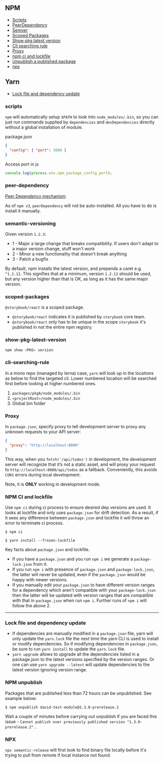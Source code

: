 ## NPM

- [Scripts](#scripts)
- [PeerDependency](#peer-dependency)
- [Semver](#semantic-versioning)
- [Scoped Packages](#scoped-packages)
- [Show pkg latest version](#show-pkg-latest-version)
- [Cli searching rule](#cli-searching-rule)
- [Proxy](#Proxy)
- [npm ci and lockfile](#npm-ci-and-lockfile)
- [Unpublish a published package](#npm-unpublish)
- [npx](#npx)

## Yarn

- [Lock file and dependency update](#lock-file-and-dependency-update)

### scripts

`npm` will automatically setup `$PATH` to look into `node_modules/.bin`, so you can just run commands supplied by `dependencies` and `devDependencies` directly without a global installation of module.

package.json

```json
{
  "config": { "port": 3000 }
}
```

Access port in js

```js
console.log(process.env.npm_package_config_port);
```

### peer-dependency

[Peer Dependency mechanism](https://codingwithspike.wordpress.com/2016/01/21/dealing-with-the-deprecation-of-peerdependencies-in-npm-3/).

As of `npm v3`, `peerDependency` will not be auto-installed. All you have to do is install it manually.

### semantic-versioning

Given version `1.2.3`:

- 1 - Major a large change that breaks compatibility. If users don't adapt to a major version change, stuff won't work
- 2 - Minor a new functionality that doesn't break anything
- 3 - Patch a bugfix

By default, npm installs the latest version, and prepends a caret e.g. `^1.2.12`. This signifies that at a minimum, version `1.2.12` should be used, but any version higher than that is OK, as long as it has the same major version.

### scoped-packages

`@storybook/react` is a scoped package.

- `@storybook/react` indicates it is published by `storybook` core team.
- `@storybook/react` only has to be unique in the scope `storybook` it's published in not the entire npm registry.

### show-pkg-latest-version

```js
npm show <PKG> version
```

### cli-searching-rule

In a mono repo (managed by lerna) case, `yarn` will look up in the locations as below to find the targeted cli. Lower numbered location will be searched first before looking at higher numbered ones.

1. `packages/pkgA/node_modules/.bin`
2. `<projectRoot>/node_modules/.bin`
3. Global bin folder

### Proxy

In `package.json`, specify proxy to tell development server to proxy any unknown requests to your API server:

```json
{
  "proxy": "http://localhost:8080"
}
```

This way, when you `fetch('/api/todos')` in development, the development server will recognize that it’s not a static asset, and will proxy your request to `http://localhost:8080/api/todos` as a fallback. Conveniently, this avoids `CORS` errors during local development.

Note, it is **ONLY** working in development mode.

### NPM CI and lockfile

Use `npm ci` during ci process to ensure desired dep versions are used. It looks at lockfile and only uses `package.json` for drift detection. As a result, if it sees any difference between `package.json` and lockfile it will throw an error to terminate ci process.

```shell
$ npm ci

$ yarn install --frozen-lockfile
```

Key facts about `package.json` and lockfile.

- If you have a `package.json` and you run `npm i` we generate a `package-lock.json` from it.
- If you run `npm i` with presence of `package.json` and `package-lock.json`, the latter will never be updated, even if the `package.json` would be happy with newer versions.
- If you manually edit your `package.json` to have different version ranges for a dependency which aren't compatible with your `package-lock.json` then the latter will be updated with version ranges that are compatible with that in `package.json` when run `npm i`. Further runs of `npm i` will follow the above 2.

---

### Lock file and dependency update

- If dependencies are manually modified in a `package.json` file, yarn will only update the `yarn.lock` file the next time the yarn CLI is used to install or modify dependencies. So if modifying dependencies in `package.json`, be sure to run `yarn install` to update the `yarn.lock` file.
- `yarn upgrade` allows to upgrade all the dependencies listed in a package.json to the latest versions specified by the version ranges. Or one can use `yarn upgrade --latest` will update dependencies to the latest version ignoring version range.

### NPM unpublish
Packages that are published less than 72 hours can be unpublished. See example below:

```shell
$ npm unpublish david-test-module@1.3.0-prerelease.1
```

Wait a couple of minutes before carrying out unpublish if you are faced this issue - `Cannot publish over previously published version "1.3.0-prerelease.2".`.

### NPX
`npx semantic-release` will first look to find binary file locally before it's trying to pull from remote if local instance not found.
